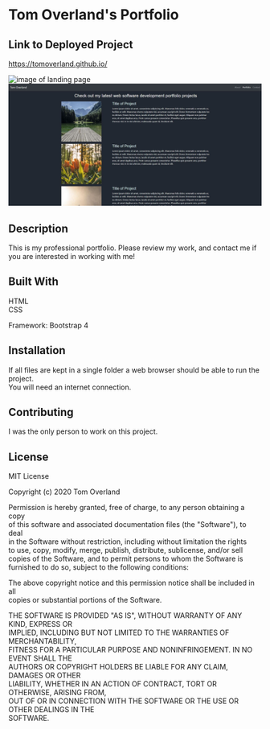 # Tom Overland's Portfolio

## Link to Deployed Project
https://tomoverland.github.io/  

![image of landing page](https://github.com/TomOverland/tomoverland.github.io/blob/master/assets/IndexImg.JPG)
![image of portfolio page](https://github.com/TomOverland/Portfolio/blob/master/assets/PortfolioImage2.JPG)

## Description
This is my professional portfolio.  Please review my work, and contact me if you are interested in working with me!

## Built With
HTML  
CSS  

Framework: Bootstrap 4

## Installation

If all files are kept in a single folder a web browser should be able to run the project.  
You will need an internet connection.  

## Contributing

I was the only person to work on this project.

## License

MIT License  

Copyright (c) 2020 Tom Overland  

Permission is hereby granted, free of charge, to any person obtaining a copy  
of this software and associated documentation files (the "Software"), to deal  
in the Software without restriction, including without limitation the rights  
to use, copy, modify, merge, publish, distribute, sublicense, and/or sell  
copies of the Software, and to permit persons to whom the Software is  
furnished to do so, subject to the following conditions:  
  
The above copyright notice and this permission notice shall be included in all  
copies or substantial portions of the Software.  

THE SOFTWARE IS PROVIDED "AS IS", WITHOUT WARRANTY OF ANY KIND, EXPRESS OR  
IMPLIED, INCLUDING BUT NOT LIMITED TO THE WARRANTIES OF MERCHANTABILITY,  
FITNESS FOR A PARTICULAR PURPOSE AND NONINFRINGEMENT. IN NO EVENT SHALL THE  
AUTHORS OR COPYRIGHT HOLDERS BE LIABLE FOR ANY CLAIM, DAMAGES OR OTHER  
LIABILITY, WHETHER IN AN ACTION OF CONTRACT, TORT OR OTHERWISE, ARISING FROM,  
OUT OF OR IN CONNECTION WITH THE SOFTWARE OR THE USE OR OTHER DEALINGS IN THE  
SOFTWARE.
